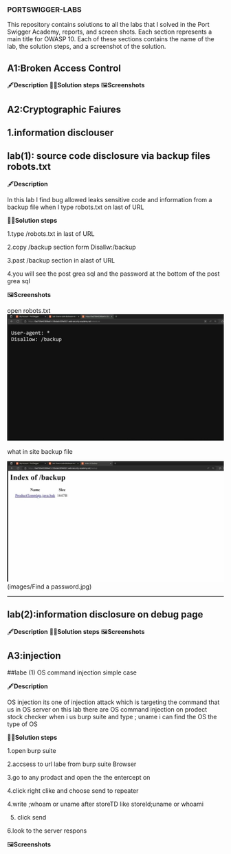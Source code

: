 ### PORTSWIGGER-LABS ###

This repository contains solutions to all the labs that I solved in the Port Swigger Academy, reports, and screen shots.
Each section represents a main title for OWASP 10. Each of these sections contains the name of the lab, the solution steps, and a screenshot of the solution.

## A1:Broken Access Control
  🖋️**Description**
  🏃‍♀️**Solution steps**
  🖼️**Screenshots**

## A2:Cryptographic Faiures
## 1.information disclouser
## lab(1): source code disclosure via backup files robots.txt

  🖋️**Description**
  
  In this lab I find  bug allowed  leaks sensitive code and information  from a backup file when I type robots.txt on last of URL  
  
  🏃‍♀️**Solution steps**
  
  1.type /robots.txt in last of URL
  
  2.copy /backup section form Disallw:/backup
  
  3.past /backup section in alast of URL 
  
  4.you will see the post grea sql and the password at the bottom of the post grea sql
  
  🖼️**Screenshots**
  
  open robots.txt
![فتح ملف robots.txt](images/When-I-opened-robots.jpg)

  
what in site backup file

![what in site backup file](images/Inside-backup-file.jpg)  
  (images/Find a password.jpg)

--------------------------------------------------------------------------------------------------------------------------------------------------------
## lab(2):information disclosure on debug page

 🖋️**Description**
  🏃‍♀️**Solution steps**
  🖼️**Screenshots**

## A3:injection

##labe (1) OS command injection simple case 
  
  🖋️**Description**
  
  OS injection its one of injection attack which is targeting  the command  that us in OS server 
  on this lab there are OS command injection on prodect stock checker when i  us burp suite and type  ; uname i can find the OS the type of OS 
  
  🏃‍♀️**Solution steps**
  
  1.open burp suite

  2.accsess to  url labe from burp suite  Browser
  
  3.go to any  prodact and open the the entercept on 
  
  4.click right clike and choose send to repeater
  
  4.write ;whoam or uname  after storeTD like storeId;uname or whoami 
  
  5. click send 
  
  6.look to the server respons
  
  🖼️**Screenshots**
  
  

